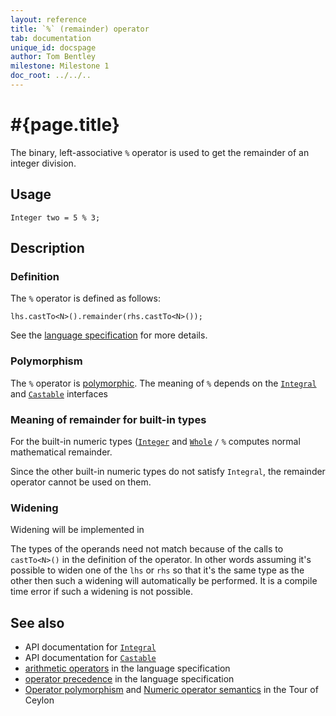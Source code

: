 ```yaml
---
layout: reference
title: `%` (remainder) operator
tab: documentation
unique_id: docspage
author: Tom Bentley
milestone: Milestone 1
doc_root: ../../..
---
```


# #{page.title}

The binary, left-associative `%` operator is used to get the remainder of an
integer division.

## Usage 

    Integer two = 5 % 3;

## Description

### Definition

The `%` operator is defined as follows:

<!-- check:none -->
    lhs.castTo<N>().remainder(rhs.castTo<N>());

See the [language specification](#{page.doc_root}/#{site.urls.spec_relative}#arithmetic) for more details.

### Polymorphism

The `%` operator is [polymorphic](#{page.doc_root}/reference/operator/operator-polymorphism). 
The meaning of `%` depends on the 
[`Integral`](#{page.doc_root}/api/ceylon/language/interface_Integral.html) and
[`Castable`](#{page.doc_root}/api/ceylon/language/interface_Castable.html) interfaces 

### Meaning of remainder for built-in types

For the built-in numeric types ([`Integer`](#{page.doc_root}/api/ceylon/language/class_Integer.html) and
[`Whole`](#{page.doc_root}/api/ceylon/language/class_Whole.html) `/` 
`%` computes normal mathematical remainder.

Since the other built-in numeric types do not satisfy `Integral`, the
remainder operator cannot be used on them.

### Widening

Widening will be implemented in <!-- m2 -->

The types of the operands need not match because of the calls to `castTo<N>()` 
in the definition of the operator. In other words assuming it's possible to 
widen one of the `lhs` or `rhs` so that it's the same type as the other then 
such a widening will automatically be performed. It is a compile time error if 
such a widening is not possible.

## See also

* API documentation for [`Integral`](#{page.doc_root}/api/ceylon/language/interface_Integral.html)
* API documentation for [`Castable`](#{page.doc_root}/api/ceylon/language/interface_Castable.html)
* [arithmetic operators](#{page.doc_root}/#{site.urls.spec_relative}#arithmetic) in the 
  language specification
* [operator precedence](#{page.doc_root}/#{site.urls.spec_relative}#operatorprecedence) in the 
  language specification
* [Operator polymorphism](#{page.doc_root}/tour/language-module/#operator_polymorphism) 
  and 
  [Numeric operator semantics](#{page.doc_root}/tour/language-module/#numeric_operator_semantics) 
  in the Tour of Ceylon
